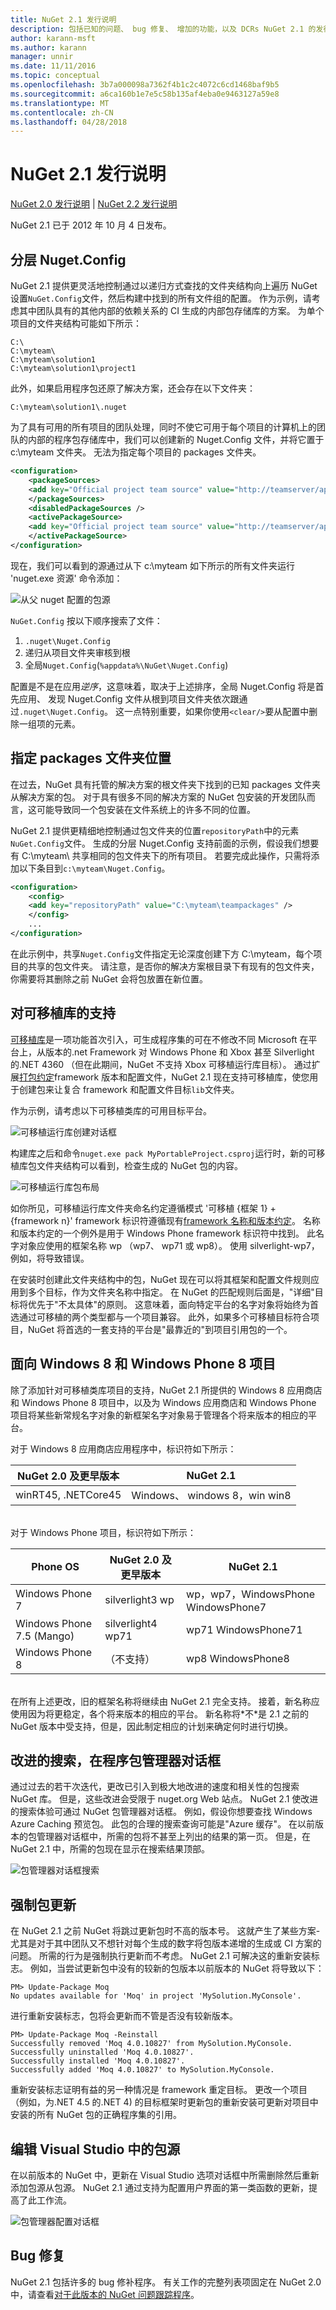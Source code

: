 ```yaml
---
title: NuGet 2.1 发行说明
description: 包括已知的问题、 bug 修复、 增加的功能，以及 DCRs NuGet 2.1 的发行说明。
author: karann-msft
ms.author: karann
manager: unnir
ms.date: 11/11/2016
ms.topic: conceptual
ms.openlocfilehash: 3b7a000098a7362f4b1c2c4072c6cd1468baf9b5
ms.sourcegitcommit: a6ca160b1e7e5c58b135af4eba0e9463127a59e8
ms.translationtype: MT
ms.contentlocale: zh-CN
ms.lasthandoff: 04/28/2018
---
```

# <a name="nuget-21-release-notes"></a>NuGet 2.1 发行说明

[NuGet 2.0 发行说明](../release-notes/nuget-2.0.md) | [NuGet 2.2 发行说明](../release-notes/nuget-2.2.md)

NuGet 2.1 已于 2012 年 10 月 4 日发布。

## <a name="hierarchical-nugetconfig"></a>分层 Nuget.Config

NuGet 2.1 提供更灵活地控制通过以递归方式查找的文件夹结构向上遍历 NuGet 设置`NuGet.Config`文件，然后构建中找到的所有文件组的配置。  作为示例，请考虑其中团队具有的其他内部的依赖关系的 CI 生成的内部包存储库的方案。 为单个项目的文件夹结构可能如下所示：

    C:\
    C:\myteam\
    C:\myteam\solution1
    C:\myteam\solution1\project1

此外，如果启用程序包还原了解决方案，还会存在以下文件夹：

    C:\myteam\solution1\.nuget

为了具有可用的所有项目的团队处理，同时不使它可用于每个项目的计算机上的团队的内部的程序包存储库中，我们可以创建新的 Nuget.Config 文件，并将它置于 c:\myteam 文件夹。 无法为指定每个项目的 packages 文件夹。

```xml
<configuration>
    <packageSources>
    <add key="Official project team source" value="http://teamserver/api/v2/" />
    </packageSources>
    <disabledPackageSources />
    <activePackageSource>
    <add key="Official project team source" value="http://teamserver/api/v2/" />
    </activePackageSource>
</configuration>
```

现在，我们可以看到的源通过从下 c:\myteam 如下所示的所有文件夹运行 'nuget.exe 资源' 命令添加：

![从父 nuget 配置的包源](./media/releasenotes-21-cfg-hierarchy.png)

`NuGet.Config` 按以下顺序搜索了文件：

1. `.nuget\Nuget.Config`
2. 递归从项目文件夹审核到根
3. 全局`Nuget.Config`(`%appdata%\NuGet\Nuget.Config`)

配置是不是在应用*逆序*，这意味着，取决于上述排序，全局 Nuget.Config 将是首先应用、 发现 Nuget.Config 文件从根到项目文件夹依次跟通过`.nuget\Nuget.Config`。  这一点特别重要，如果你使用`<clear/>`要从配置中删除一组项的元素。

## <a name="specify-packages-folder-location"></a>指定 packages 文件夹位置

在过去，NuGet 具有托管的解决方案的根文件夹下找到的已知 packages 文件夹从解决方案的包。  对于具有很多不同的解决方案的 NuGet 包安装的开发团队而言，这可能导致同一个包安装在文件系统上的许多不同的位置。

NuGet 2.1 提供更精细地控制通过包文件夹的位置`repositoryPath`中的元素`NuGet.Config`文件。  生成的分层 Nuget.Config 支持前面的示例，假设我们想要有 C:\myteam\ 共享相同的包文件夹下的所有项目。  若要完成此操作，只需将添加以下条目到`c:\myteam\Nuget.Config`。

```xml
<configuration>
    <config>
    <add key="repositoryPath" value="C:\myteam\teampackages" />
    </config>
    ...
</configuration>
```

在此示例中，共享`Nuget.Config`文件指定无论深度创建下方 C:\myteam，每个项目的共享的包文件夹。 请注意，是否你的解决方案根目录下有现有的包文件夹，你需要将其删除之前 NuGet 会将包放置在新位置。

## <a name="support-for-portable-libraries"></a>对可移植库的支持

[可移植库](/dotnet/standard/cross-platform/cross-platform-development-with-the-portable-class-library)是一项功能首次引入，可生成程序集的可在不修改不同 Microsoft 在平台上，从版本的.net Framework 对 Windows Phone 和 Xbox 甚至 Silverlight 的.NET 4360 （但在此期间，NuGet 不支持 Xbox 可移植运行库目标）。  通过扩展[打包约定](../create-packages/supporting-multiple-target-frameworks.md)framework 版本和配置文件，NuGet 2.1 现在支持可移植库，使您用于创建包来让复合 framework 和配置文件目标`lib`文件夹。

作为示例，请考虑以下可移植类库的可用目标平台。

![可移植运行库创建对话框](./media/releasenotes-21-plib.png)

构建库之后和命令`nuget.exe pack MyPortableProject.csproj`运行时，新的可移植库包文件夹结构可以看到，检查生成的 NuGet 包的内容。

![可移植运行库包布局](./media/releasenotes-21-plib-layout.png)

如你所见，可移植运行库文件夹命名约定遵循模式 '可移植 {框架 1} + {framework n}' framework 标识符遵循现有[framework 名称和版本约定](../reference/target-frameworks.md)。 名称和版本约定的一个例外是用于 Windows Phone framework 标识符中找到。  此名字对象应使用的框架名称 wp （wp7、 wp71 或 wp8）。 使用 silverlight-wp7，例如，将导致错误。

在安装时创建此文件夹结构中的包，NuGet 现在可以将其框架和配置文件规则应用到多个目标，作为文件夹名称中指定。  在 NuGet 的匹配规则后面是，"详细"目标将优先于"不太具体"的原则。  这意味着，面向特定平台的名字对象将始终为首选通过可移植的两个类型都与一个项目兼容。  此外，如果多个可移植目标符合项目，NuGet 将首选的一套支持的平台是"最靠近的"到项目引用包的一个。

## <a name="targeting-windows-8-and-windows-phone-8-projects"></a>面向 Windows 8 和 Windows Phone 8 项目

除了添加针对可移植类库项目的支持，NuGet 2.1 所提供的 Windows 8 应用商店和 Windows Phone 8 项目中，以及为 Windows 应用商店和 Windows Phone 项目将某些新常规名字对象的新框架名字对象易于管理各个将来版本的相应的平台。

对于 Windows 8 应用商店应用程序中，标识符如下所示：

| NuGet 2.0 及更早版本 | NuGet 2.1 |
| ---------------- | ----------- |
| winRT45, .NETCore45 | Windows、 windows 8，win win8 |

<br/>
对于 Windows Phone 项目，标识符如下所示：

| Phone OS | NuGet 2.0 及更早版本 | NuGet 2.1 |
| --- | --- | --- |
| Windows Phone 7 | silverlight3 wp | wp，wp7，WindowsPhone WindowsPhone7 |
| Windows Phone 7.5 (Mango) | silverlight4 wp71 | wp71 WindowsPhone71 |
| Windows Phone 8 | （不支持） | wp8 WindowsPhone8 |

<br/>
在所有上述更改，旧的框架名称将继续由 NuGet 2.1 完全支持。  接着，新名称应使用因为将更稳定，各个将来版本的相应的平台。 新名称将*不*是 2.1 之前的 NuGet 版本中受支持，但是，因此制定相应的计划来确定何时进行切换。

## <a name="improved-search-in-package-manager-dialog"></a>改进的搜索，在程序包管理器对话框

通过过去的若干次迭代，更改已引入到极大地改进的速度和相关性的包搜索 NuGet 库。  但是，这些改进会受限于 nuget.org Web 站点。  NuGet 2.1 使改进的搜索体验可通过 NuGet 包管理器对话框。  例如，假设你想要查找 Windows Azure Caching 预览包。  此包的合理的搜索查询可能是"Azure 缓存"。  在以前版本的包管理器对话框中，所需的包将不甚至上列出的结果的第一页。  但是，在 NuGet 2.1 中，所需的包现在显示在搜索结果顶部。

![包管理器对话框搜索](./media/releasenotes-21-vsdlg-search.png)

## <a name="force-package-update"></a>强制包更新

在 NuGet 2.1 之前 NuGet 将跳过更新包时不高的版本号。  这就产生了某些方案-尤其是对于其中团队又不想针对每个生成的数字将包版本递增的生成或 CI 方案的问题。  所需的行为是强制执行更新而不考虑。  NuGet 2.1 可解决这的重新安装标志。  例如，当尝试更新包中没有的较新的包版本以前版本的 NuGet 将导致以下：

    PM> Update-Package Moq
    No updates available for 'Moq' in project 'MySolution.MyConsole'.

进行重新安装标志，包将会更新而不管是否没有较新版本。

    PM> Update-Package Moq -Reinstall
    Successfully removed 'Moq 4.0.10827' from MySolution.MyConsole.
    Successfully uninstalled 'Moq 4.0.10827'.
    Successfully installed 'Moq 4.0.10827'.
    Successfully added 'Moq 4.0.10827' to MySolution.MyConsole.

重新安装标志证明有益的另一种情况是 framework 重定目标。 更改一个项目 （例如，为.NET 4.5 的.NET 4) 的目标框架时更新包的重新安装可更新对项目中安装的所有 NuGet 包的正确程序集的引用。

## <a name="edit-package-sources-within-visual-studio"></a>编辑 Visual Studio 中的包源

在以前版本的 NuGet 中，更新在 Visual Studio 选项对话框中所需删除然后重新添加包源从包源。  NuGet 2.1 通过支持为配置用户界面的第一类函数的更新，提高了此工作流。

![包管理器配置对话框](./media/releasenotes-21-edit-pkg-source.png)

## <a name="bug-fixes"></a>Bug 修复

NuGet 2.1 包括许多的 bug 修补程序。 有关工作的完整列表项固定在 NuGet 2.0 中，请查看[对于此版本的 NuGet 问题跟踪程序](http://nuget.codeplex.com/workitem/list/advanced?keyword=&status=Fixed&type=All&priority=All&release=NuGet%202.1&assignedTo=All&component=All&sortField=LastUpdatedDate&sortDirection=Descending&page=0)。
